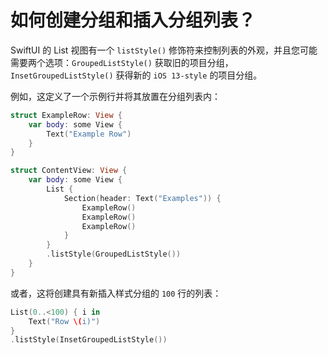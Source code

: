 如何创建分组和插入分组列表？
===

SwiftUI 的 List 视图有一个 `listStyle()` 修饰符来控制列表的外观，并且您可能需要两个选项：`GroupedListStyle()` 获取旧的项目分组，`InsetGroupedListStyle()` 获得新的 `iOS 13-style` 的项目分组。

例如，这定义了一个示例行并将其放置在分组列表内：

```swift
struct ExampleRow: View {
    var body: some View {
        Text("Example Row")
    }
}

struct ContentView: View {
    var body: some View {
        List {
            Section(header: Text("Examples")) {
                ExampleRow()
                ExampleRow()
                ExampleRow()
            }
        }
        .listStyle(GroupedListStyle())
    }
}
```

或者，这将创建具有新插入样式分组的 `100` 行的列表：

```swift
List(0..<100) { i in
    Text("Row \(i)")
}
.listStyle(InsetGroupedListStyle())
```